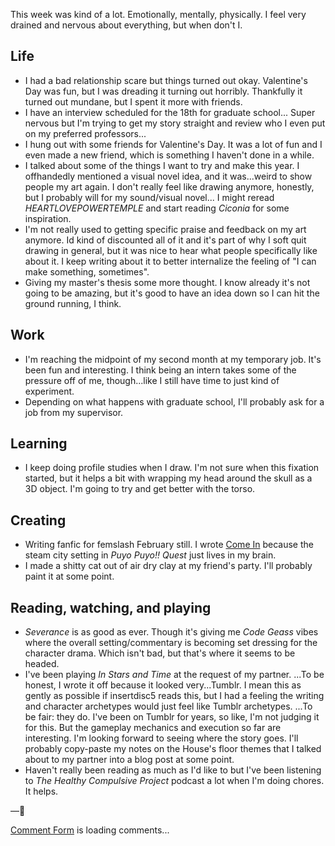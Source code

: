 This week was kind of a lot. Emotionally, mentally, physically. I feel very drained and nervous about everything, but when don't I.

## Life 
- I had a bad relationship scare but things turned out okay. Valentine's Day was fun, but I was dreading it turning out horribly. Thankfully it turned out mundane, but I spent it more with friends.
- I have an interview scheduled for the 18th for graduate school... Super nervous but I'm trying to get my story straight and review who I even put on my preferred professors...
- I hung out with some friends for Valentine's Day. It was a lot of fun and I even made a new friend, which is something I haven't done in a while.
- I talked about some of the things I want to try and make this year. I offhandedly mentioned a visual novel idea, and it was...weird to show people my art again. I don't really feel like drawing anymore, honestly, but I probably will for my sound/visual novel... I might reread *HEARTLOVEPOWERTEMPLE* and start reading *Ciconia* for some inspiration.
- I'm not really used to getting specific praise and feedback on my art anymore. Id kind of discounted all of it and it's part of why I soft quit drawing in general, but it was nice to hear what people specifically like about it. I keep writing about it to better internalize the feeling of "I can make something, sometimes".
- Giving my master's thesis some more thought. I know already it's not going to be amazing, but it's good to have an idea down so I can hit the ground running, I think.

## Work
- I'm reaching the midpoint of my second month at my temporary job. It's been fun and interesting. I think being an intern takes some of the pressure off of me, though...like I still have time to just kind of experiment.
- Depending on what happens with graduate school, I'll probably ask for a job from my supervisor.

## Learning
- I keep doing profile studies when I draw. I'm not sure when this fixation started, but it helps a bit with wrapping my head around the skull as a 3D object. I'm going to try and get better with the torso.

## Creating
- Writing fanfic for femslash February still. I wrote [Come In](https://archiveofourown.org/works/62989942) because the steam city setting in *Puyo Puyo!! Quest* just lives in my brain.
- I made a shitty cat out of air dry clay at my friend's party. I'll probably paint it at some point.

## Reading, watching, and playing
- *Severance* is as good as ever. Though it's giving me *Code Geass* vibes where the overall setting/commentary is becoming set dressing for the character drama. Which isn't bad, but that's where it seems to be headed.
- I've been playing *In Stars and Time* at the request of my partner. ...To be honest, I wrote it off because it looked very...Tumblr. I mean this as gently as possible if insertdisc5 reads this, but I had a feeling the writing and character archetypes would just feel like Tumblr archetypes. ...To be fair: they do. I've been on Tumblr for years, so like, I'm not judging it for this. But the gameplay mechanics and execution so far are interesting. I'm looking forward to seeing where the story goes. I'll probably copy-paste my notes on the House's floor themes that I talked about to my partner into a blog post at some point.
- Haven't really been reading as much as I'd like to but I've been listening to *The Healthy Compulsive Project* podcast a lot when I'm doing chores. It helps. 

—🥀

<!-- begin wwww.htmlcommentbox.com -->
 <div id="HCB_comment_box"><a href="http://www.htmlcommentbox.com">Comment Form</a> is loading comments...</div>
 <link rel="stylesheet" type="text/css" href="https://www.htmlcommentbox.com/static/skins/bootstrap/twitter-bootstrap.css?v=0" />
 <script type="text/javascript" id="hcb"> /*<!--*/ if(!window.hcb_user){hcb_user={};} (function(){var s=document.createElement("script"), l=hcb_user.PAGE || (""+window.location).replace(/'/g,"%27"), h="https://www.htmlcommentbox.com";s.setAttribute("type","text/javascript");s.setAttribute("src", h+"/jread?page="+encodeURIComponent(l).replace("+","%2B")+"&mod=%241%24wq1rdBcg%24w9eytFO%2FEemAy9dJweexS1"+"&opts=16798&num=10&ts=1736117397573");if (typeof s!="undefined") document.getElementsByTagName("head")[0].appendChild(s);})(); /*-->*/ </script>
<!-- end www.htmlcommentbox.com -->